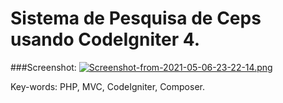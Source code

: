 # Sistema de Pesquisa de Ceps usando CodeIgniter 4.


###Screenshot:
[![Screenshot-from-2021-05-06-23-22-14.png](https://i.postimg.cc/XYhTm4dC/Screenshot-from-2021-05-06-23-22-14.png)](https://postimg.cc/QFQ4WL68)

Key-words: PHP, MVC, CodeIgniter, Composer.
